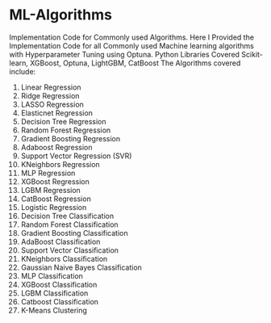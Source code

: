 # ML-Algorithms
Implementation Code for Commonly used Algorithms.
Here  I Provided the Implementation Code for all Commonly used Machine learning algorithms with Hyperparameter Tuning using Optuna.
Python Libraries Covered Scikit-learn, XGBoost, Optuna, LightGBM, CatBoost
The Algorithms covered include:
1. Linear Regression
2. Ridge Regression
3. LASSO Regression
4. Elasticnet Regression
5. Decision Tree Regression
6. Random Forest Regression
7. Gradient Boosting Regression
8. Adaboost Regression
9. Support Vector Regression (SVR)
10. KNeighbors Regression
11. MLP Regression
12. XGBoost Regression
13. LGBM Regression
14. CatBoost Regression
15. Logistic Regression
16. Decision Tree Classification
17. Random Forest Classification
18. Gradient Boosting Classification
19. AdaBoost Classification
20. Support Vector Classification
21. KNeighbors Classification
22. Gaussian Naive Bayes Classification
23. MLP Classification
24. XGBoost Classification
25. LGBM Classification
26. Catboost Classification
27. K-Means Clustering


